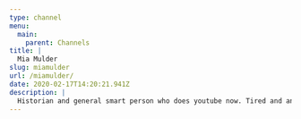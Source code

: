 ```yaml
---
type: channel
menu:
  main:
    parent: Channels
title: |
  Mia Mulder
slug: miamulder
url: /miamulder/
date: 2020-02-17T14:20:21.941Z
description: |
  Historian and general smart person who does youtube now. Tired and angry a lot. Trans Woman
---
```

